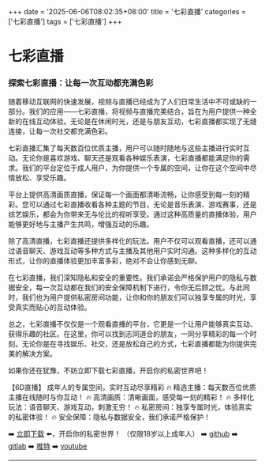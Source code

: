 +++
date = '2025-06-06T08:02:35+08:00'
title = '七彩直播'
categories = ['七彩直播']
tags = ['七彩直播']
+++

# 七彩直播

### 探索七彩直播：让每一次互动都充满色彩

随着移动互联网的快速发展，视频与直播已经成为了人们日常生活中不可或缺的一部分。我们的应用——七彩直播，将视频与直播完美结合，旨在为用户提供一种全新的在线互动体验。无论是在休闲时光，还是与朋友互动，七彩直播都实现了无缝连接，让每一次社交都充满色彩。

七彩直播汇集了每天数百位优质主播，用户可以随时随地与这些主播进行实时互动。无论你是喜欢游戏、聊天还是观看各种娱乐表演，七彩直播都能满足你的需求。我们的平台定位于成人用户，为你提供一个专属的空间，让你在这个空间中尽情放松、享受乐趣。

平台上提供高清画质直播，保证每一个画面都清晰流畅，让你感受到每一刻的精彩。您可以通过七彩直播收看各种主题的节目，无论是音乐表演、游戏赛事，还是综艺娱乐，都会为你带来无与伦比的视听享受。通过这种高质量的直播体验，用户能够更好地与主播产生共鸣，增强互动的乐趣。

除了高清直播，七彩直播还提供多样化的玩法。用户不仅可以观看直播，还可以通过语音聊天、游戏互动等多种方式与主播及其他用户实时沟通。这种多样化的互动形式，让你的直播体验更加丰富多彩，绝对不会让你感到无聊。

在七彩直播，我们深知隐私和安全的重要性。我们承诺会严格保护用户的隐私与数据安全，每一次互动都在我们的安全保障机制下进行，令你无后顾之忧。与此同时，我们也为用户提供私密房间功能，让你和你的朋友们可以独享专属的时光，享受真实而贴心的互动体验。

总之，七彩直播不仅仅是一个观看直播的平台，它更是一个让用户能够真实互动、获得乐趣的社区。在这里，你可以找到志同道合的朋友，一同分享精彩的每一个时刻。无论你是在寻找娱乐、社交，还是放松自己的方式，七彩直播都能为你提供完美的解决方案。

如果你还在犹豫，不妨立即下载七彩直播，开启你的私密世界吧！

【6D直播】
成年人的专属空间，实时互动尽享精彩
🔥 精选主播：每天数百位优质主播在线随时与你互动！
🔥 高清画质：清晰画面，感受每一刻的精彩！
🔥 多样化玩法：语音聊天、游戏互动，刺激无穷！
🔥 私密房间：独享专属时光，体验真实的私密体验！
🔥 安全保障：隐私与数据安全，我们承诺严格保护！

➡️ [立即下载](https://down123.s3.ap-east-1.amazonaws.com/down/down.html?channelCode=blog) ⬅️，开启你的私密世界！ （仅限18岁以上成年人）
➡️ [github](https://aldult-live.github.io/)
➡️ [gitlab](https://seo-09598d.gitlab.io/)
➡️ [推特](https://x.com/wegame33)
➡️ [youtube](https://www.youtube.com/@6Dlive)

---
